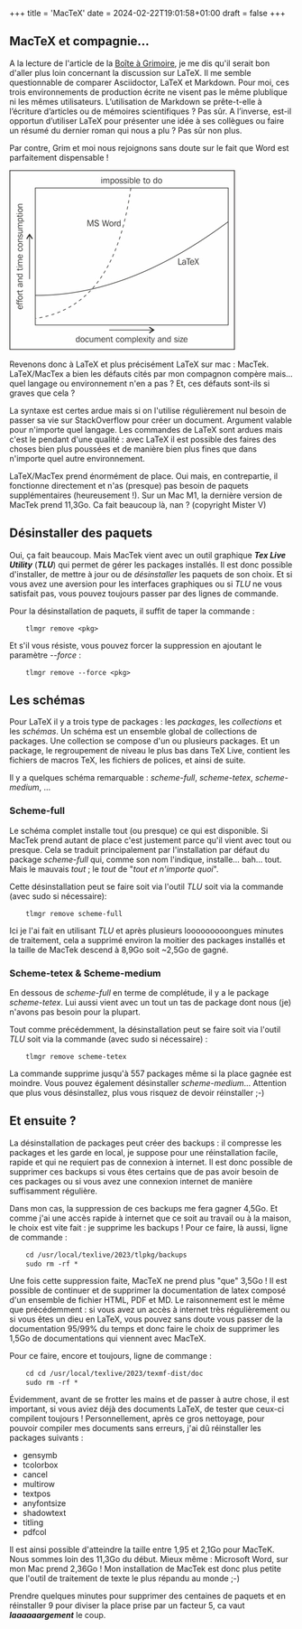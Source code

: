 +++
title = 'MacTeX'
date = 2024-02-22T19:01:58+01:00
draft = false
+++

## MacTeX et compagnie…

A la lecture de l'article de la [Boîte à Grimoire](https://grimbox.be/technologeek/code/asciidoctor-vs-markdown-vs-latex/#the-top), je me dis qu'il serait bon d'aller plus loin concernant la discussion sur LaTeX.
Il me semble questionnable de comparer Asciidoctor, LaTeX et Markdown.
Pour moi, ces trois environnements de production écrite ne visent pas le même plublique ni les mêmes utilisateurs.
L’utilisation de Markdown se prête-t-elle à l’écriture d’articles ou de mémoires scientifiques ?
Pas sûr.
A l’inverse, est-il opportun d’utiliser LaTeX pour présenter une idée à ses collègues ou faire un résumé du dernier roman qui nous a plu ?
Pas sûr non plus.

Par contre, Grim et moi nous rejoignons sans doute sur le fait que Word est parfaitement dispensable !

![LaTeX vs. Word](latex_vs_word.jpg)

Revenons donc à LaTeX et plus précisément LaTeX sur mac : MacTek.
LaTeX/MacTex a bien les défauts cités par mon compagnon compère mais… quel langage ou environnement n'en a pas ?
Et, ces défauts sont-ils si graves que cela ?

La syntaxe est certes ardue mais si on l'utilise régulièrement nul besoin de passer sa vie sur StackOverflow pour créer un document.
Argument valable pour n'importe quel langage.
Les commandes de LaTeX sont ardues mais c'est le pendant d'une qualité : avec LaTeX il est possible des faires des choses bien plus poussées et de manière bien plus fines que dans n'importe quel autre environnement.

LaTeX/MacTex prend énormément de place.
Oui mais, en contrepartie, il fonctionne directement et n'as (presque) pas besoin de paquets supplémentaires (heureusement !).
Sur un Mac M1, la dernière version de MacTek prend 11,3Go.
Ca fait beaucoup là, nan ? (copyright Mister V)

## Désinstaller des paquets
Oui, ça fait beaucoup.
Mais MacTek vient avec un outil graphique ***Tex Live Utility*** (***TLU***) qui permet de gérer les packages installés.
Il est donc possible d'installer, de mettre à jour ou de *désinstaller* les paquets de son choix.
Et si vous avez une aversion pour les interfaces graphiques ou si *TLU* ne vous satisfait pas, vous pouvez toujours passer par des lignes de commande.

Pour la désinstallation de paquets, il suffit de taper la commande :
```
    tlmgr remove <pkg>
```
Et s'il vous résiste, vous pouvez forcer la suppression en ajoutant le paramètre *--force* :
```
    tlmgr remove --force <pkg>
```

## Les schémas
Pour LaTeX il y a trois type de packages : les *packages*, les *collections* et les *schémas*.
Un schéma est un ensemble global de collections de packages.
Une collection se compose d'un ou plusieurs packages.
Et un package, le regroupement de niveau le plus bas dans TeX Live, contient les fichiers de macros TeX, les fichiers de polices, et ainsi de suite.

Il y a quelques schéma remarquable : *scheme-full*, *scheme-tetex*, *scheme-medium*, …


### Scheme-full
Le schéma complet installe tout (ou presque) ce qui est disponible.
Si MacTek prend autant de place c'est justement parce qu'il vient avec tout ou presque.
Cela se traduit principalement par l'installation par défaut du package *scheme-full* qui, comme son nom l'indique, installe… bah… tout.
Mais le mauvais *tout* ; le *tout* de "*tout et n'importe quoi*".

Cette désinstallation peut se faire soit via l'outil *TLU* soit via la commande (avec sudo si nécessaire):
```
    tlmgr remove scheme-full
```
Ici je l'ai fait en utilisant *TLU* et après plusieurs looooooooongues minutes de traitement, cela a supprimé environ la moitier des packages installés et la taille de MacTek descend à 8,9Go soit ~2,5Go de gagné.

### Scheme-tetex & Scheme-medium
En dessous de *scheme-full* en terme de complétude, il y a le package *scheme-tetex*.
Lui aussi vient avec un tout un tas de package dont nous (je) n'avons pas besoin pour la plupart.

Tout comme précédemment, la désinstallation peut se faire soit via l'outil *TLU* soit via la commande (avec sudo si nécessaire) :
```
    tlmgr remove scheme-tetex
```
La commande supprime jusqu'à 557 packages même si la place gagnée est moindre.
Vous pouvez également désinstaller *scheme-medium*… Attention que plus vous désinstallez, plus vous risquez de devoir réinstaller ;-)

## Et ensuite ?
La désinstallation de packages peut créer des backups : il compresse les packages et les garde en local, je suppose pour une réinstallation facile, rapide et qui ne requiert pas de connexion à internet.
Il est donc possible de supprimer ces backups si vous êtes certains que de pas avoir besoin de ces packages ou si vous avez une connexion internet de manière suffisamment  régulière.

Dans mon cas, la suppression de ces backups me fera gagner 4,5Go.
Et comme j'ai une accès rapide à internet que ce soit au travail ou à la maison, le choix est vite fait : je supprime les backups !
Pour ce faire, là aussi, ligne de commande :
```
    cd /usr/local/texlive/2023/tlpkg/backups
    sudo rm -rf *
```

Une fois cette suppression faite, MacTeX ne prend plus "que" 3,5Go !
Il est possible de continuer et de supprimer la documentation de latex composé d'un ensemble de fichier HTML, PDF et MD.
Le raisonnement est le même que précédemment : si vous avez un accès à internet très régulièrement ou si vous êtes un dieu en LaTeX, vous pouvez sans doute vous passer de la documentation 95/99% du temps et donc faire le choix de supprimer les 1,5Go de documentations qui viennent avec MacTeX.

Pour ce faire, encore et toujours, ligne de commange :
```
    cd cd /usr/local/texlive/2023/texmf-dist/doc
    sudo rm -rf *
```

Évidemment, avant de se frotter les mains et de passer à autre chose, il est important, si vous aviez déjà des documents LaTeX, de tester que ceux-ci compilent toujours !
Personnellement, après ce gros nettoyage, pour pouvoir compiler mes documents sans erreurs, j'ai dû réinstaller les packages suivants :

 - gensymb
 - tcolorbox
 - cancel
 - multirow
 - textpos
 - anyfontsize
 - shadowtext
 - titling
 - pdfcol

Il est ainsi possible d'atteindre la taille entre 1,95 et 2,1Go pour MacTeK.
Nous sommes loin des 11,3Go du début.
Mieux même : Microsoft Word, sur mon Mac prend 2,36Go ! Mon installation de MacTek est donc plus petite que l'outil de traitement de texte le plus répandu au monde ;-)

Prendre quelques minutes pour supprimer des centaines de paquets et en réinstaller 9 pour diviser la place prise par un facteur 5, ca vaut ***laaaaaargement*** le coup.